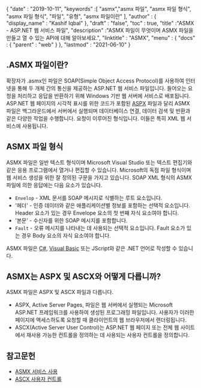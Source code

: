 {
  "date" : "2019-10-11",
  "keywords" :[ "asmx","asmx 파일", "asmx 파일 형식", "asmx 파일 형식", "파일", "유형", "asmx 파일이란" ],
  "author" : {
    "display_name" : "Kashif Iqbal"
},
  "draft" : "false",
  "toc" : true,
  "title" :"ASMX - ASP.NET 웹 서비스 파일",
  "description" :"ASMX 파일이 무엇이며 ASMX 파일을 만들고 열 수 있는 API에 대해 알아보세요.",
  "linktitle" : "ASMX",
  "menu" : {
    "docs" : {
      "parent" : "web"
}
},
  "lastmod" : "2021-06-10"
}

## .ASMX 파일이란?

확장자가 .asmx인 파일은 SOAP(Simple Object Access Protocol)를 사용하여 인터넷을 통해 두 개체 간의 통신을 제공하는 ASP.NET 웹 서비스 파일입니다. 들어오는 요청을 처리하고 응답을 반환하기 위해 Windows 기반 웹 서버에 서비스로 배포됩니다. ASP.NET 웹 페이지의 시각적 표시를 위한 코드가 포함된 [ASPX](/ko/web/aspx/) 파일과 달리 ASMX 파일은 백그라운드에서 서버에서 실행되며 데이터베이스 연결, 데이터 검색 및 반환과 같은 다양한 작업을 수행합니다. 요청이 이루어진 형식입니다. 이들은 특히 XML 웹 서비스에 사용됩니다.

## ASMX 파일 형식

ASMX 파일은 일반 텍스트 형식이며 Microsoft Visual Studio 또는 텍스트 편집기와 같은 응용 프로그램에서 열거나 편집할 수 있습니다. Microsoft의 독점 파일 형식이며 웹 서비스 생성을 위한 잘 정의된 구문을 가지고 있습니다. SOAP XML 형식의 ASMX 파일에 의한 응답에는 다음 요소가 있습니다.

* `Envelop` - XML 문서를 SOAP 메시지로 식별하는 루트 요소입니다.
* '헤더' - 인증 데이터와 같은 애플리케이션별 정보를 포함하는 선택적 요소입니다. Header 요소가 있는 경우 Envelope 요소의 첫 번째 자식 요소여야 합니다.
* '본문' - 수신자를 위한 SOAP 메시지를 포함합니다.
* `Fault` - 오류 메시지를 나타내는 데 사용되는 선택적 요소입니다. Fault 요소가 있는 경우 Body 요소의 자식 요소여야 합니다.

ASMX 파일은 [C#](/ko/programming/cs/), [Visual Basic](/ko/programming/vb/) 또는 JScript와 같은 .NET 언어로 작성할 수 있습니다.

## ASMX는 ASPX 및 ASCX와 어떻게 다릅니까?

ASMX 파일은 ASPX 및 ASCX 파일과 다릅니다.

* ASPX, Active Server Pages, 파일은 웹 서버에서 실행되는 Microsoft ASP.NET 프레임워크를 사용하여 생성된 프로그래밍 파일입니다. 사용자가 이러한 페이지에 액세스하도록 요청할 때 클라이언트의 웹 브라우저에서 렌더링됩니다.
* ASCX(Active Server User Control)는 ASP.NET 웹 페이지 또는 전체 웹 사이트에서 재사용 가능한 컨트롤을 정의하는 데 사용되는 사용자 컨트롤을 정의합니다.

## 참고문헌

* [ASMX 서비스 사용](https://docs.microsoft.com/en-us/xamarin/xamarin-forms/data-cloud/web-services/asmx)
* [ASCX 사용자 컨트롤](https://beansoftware.com/ASP.NET-Tutorials/User-Control.aspx)

